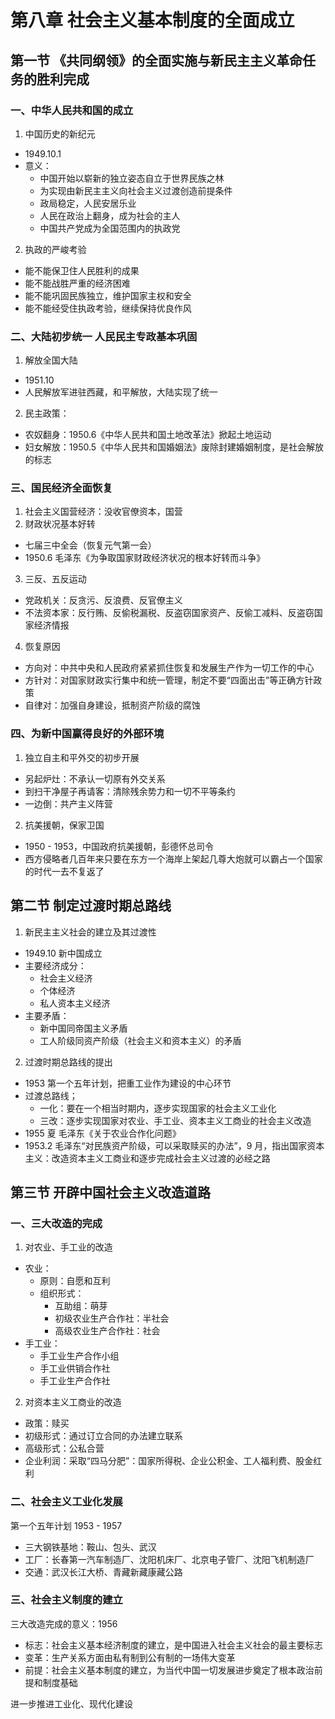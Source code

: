 # 第八章 社会主义基本制度的全面成立

## 第一节 《共同纲领》的全面实施与新民主主义革命任务的胜利完成

### 一、中华人民共和国的成立

1. 中国历史的新纪元
  - 1949.10.1
  - 意义：
    - 中国开始以崭新的独立姿态自立于世界民族之林
    - 为实现由新民主主义向社会主义过渡创造前提条件
    - 政局稳定，人民安居乐业
    - 人民在政治上翻身，成为社会的主人
    - 中国共产党成为全国范围内的执政党

2. 执政的严峻考验
  - 能不能保卫住人民胜利的成果
  - 能不能战胜严重的经济困难
  - 能不能巩固民族独立，维护国家主权和安全
  - 能不能经受住执政考验，继续保持优良作风

### 二、大陆初步统一 人民民主专政基本巩固

1. 解放全国大陆
  - 1951.10
  - 人民解放军进驻西藏，和平解放，大陆实现了统一

2. 民主政策：
  - 农奴翻身：1950.6《中华人民共和国土地改革法》掀起土地运动
  - 妇女解放：1950.5《中华人民共和国婚姻法》废除封建婚姻制度，是社会解放的标志

### 三、国民经济全面恢复

1. 社会主义国营经济：没收官僚资本，国营
2. 财政状况基本好转
  - 七届三中全会（恢复元气第一会）
  - 1950.6 毛泽东《为争取国家财政经济状况的根本好转而斗争》

3. 三反、五反运动
  - 党政机关：反贪污、反浪费、反官僚主义
  - 不法资本家：反行贿、反偷税漏税、反盗窃国家资产、反偷工减料、反盗窃国家经济情报

4. 恢复原因
  - 方向对：中共中央和人民政府紧紧抓住恢复和发展生产作为一切工作的中心
  - 方针对：对国家财政实行集中和统一管理，制定不要“四面出击”等正确方针政策
  - 自律对：加强自身建设，抵制资产阶级的腐蚀

### 四、为新中国赢得良好的外部环境

1. 独立自主和平外交的初步开展
  - 另起炉灶：不承认一切原有外交关系
  - 到扫干净屋子再请客：清除残余势力和一切不平等条约
  - 一边倒：共产主义阵营

2. 抗美援朝，保家卫国
  - 1950 - 1953，中国政府抗美援朝，彭德怀总司令
  - 西方侵略者几百年来只要在东方一个海岸上架起几尊大炮就可以霸占一个国家的时代一去不复返了

## 第二节 制定过渡时期总路线

1. 新民主主义社会的建立及其过渡性
  - 1949.10 新中国成立
  - 主要经济成分：
    - 社会主义经济
    - 个体经济
    - 私人资本主义经济
  - 主要矛盾：
    - 新中国同帝国主义矛盾
    - 工人阶级同资产阶级（社会主义和资本主义）的矛盾

2. 过渡时期总路线的提出
  - 1953 第一个五年计划，把重工业作为建设的中心环节
  - 过渡总路线；
    - 一化：要在一个相当时期内，逐步实现国家的社会主义工业化
    - 三改：逐步实现国家对农业、手工业、资本主义工商业的社会主义改造
  - 1955 夏 毛泽东《关于农业合作化问题》
  - 1953.2 毛泽东“对民族资产阶级，可以采取赎买的办法”，9 月，指出国家资本主义：改造资本主义工商业和逐步完成社会主义过渡的必经之路

## 第三节 开辟中国社会主义改造道路

### 一、三大改造的完成

1. 对农业、手工业的改造
  - 农业：
    - 原则：自愿和互利
    - 组织形式：
      - 互助组：萌芽
      - 初级农业生产合作社：半社会
      - 高级农业生产合作社：社会
  - 手工业：
    - 手工业生产合作小组
    - 手工业供销合作社
    - 手工业生产合作社

2. 对资本主义工商业的改造
  - 政策：赎买
  - 初级形式：通过订立合同的办法建立联系
  - 高级形式：公私合营
  - 企业利润：采取“四马分肥”：国家所得税、企业公积金、工人福利费、股金红利

### 二、社会主义工业化发展

第一个五年计划 1953 - 1957

- 三大钢铁基地：鞍山、包头、武汉
- 工厂：长春第一汽车制造厂、沈阳机床厂、北京电子管厂、沈阳飞机制造厂
- 交通：武汉长江大桥、青藏新藏康藏公路

### 三、社会主义制度的建立

三大改造完成的意义：1956

- 标志：社会主义基本经济制度的建立，是中国进入社会主义社会的最主要标志
- 变革：生产关系方面由私有制到公有制的一场伟大变革
- 前提：社会主义基本制度的建立，为当代中国一切发展进步奠定了根本政治前提和制度基础

进一步推进工业化、现代化建设

